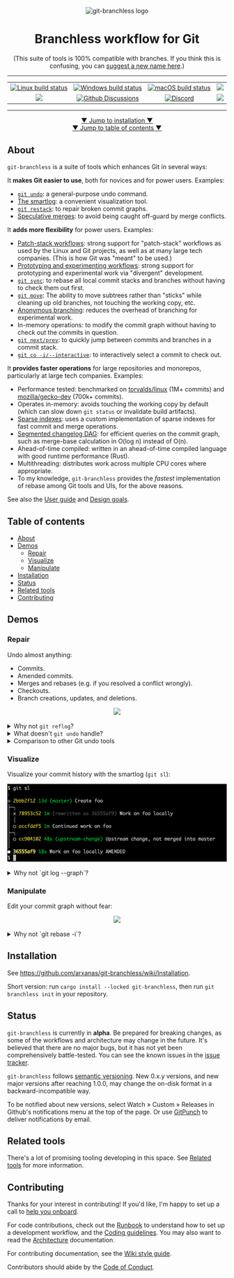 <p align="center"><img width="147" height="147" src="https://user-images.githubusercontent.com/454057/144287756-8570ba1b-b9f1-46de-9236-ca17db246856.png" alt="git-branchless logo" /></p>

<h1 align="center">Branchless workflow for Git</h1>
<p align="center">(This suite of tools is 100% compatible with branches. If you think this is confusing, you can <a href="https://github.com/arxanas/git-branchless/discussions/284">suggest a new name here</a>.)</p>

<hr />

<table align="center">
  <tbody>
    <tr>
      <td align="center"><a href="https://github.com/arxanas/git-branchless/actions/workflows/linux.yml"><img alt="Linux build status" src="https://github.com/arxanas/git-branchless/actions/workflows/linux.yml/badge.svg" /></a></td>
      <td align="center"><a href="https://github.com/arxanas/git-branchless/actions/workflows/windows.yml"><img alt="Windows build status" src="https://github.com/arxanas/git-branchless/actions/workflows/windows.yml/badge.svg" /></a></td>
      <td align="center"><a href="https://github.com/arxanas/git-branchless/actions/workflows/macos.yml"><img alt="macOS build status" src="https://github.com/arxanas/git-branchless/actions/workflows/macos.yml/badge.svg" /></a></td>
      <td align="center"><a alt="Nix on Linus build status" href="https://github.com/arxanas/git-branchless/actions/workflows/nix-linux.yml"><img src="https://github.com/arxanas/git-branchless/actions/workflows/nix-linux.yml/badge.svg" /></a></td>
    </tr>
    <tr>
      <td align="center"><a alt="Package version" href="https://crates.io/crates/git-branchless"><img src="https://img.shields.io/crates/v/git-branchless" /></a></td>
      <td align="center"><a href="https://github.com/arxanas/git-branchless/discussions"><img alt="Github Discussions" src="https://img.shields.io/github/discussions/arxanas/git-branchless" /></a></td>
      <td align="center"><a href="https://discord.gg/caYQBJ82A4"><img alt="Discord" src="https://img.shields.io/discord/915309546984050709" /></a></td>
      <td align="center"><a href="https://gitpod.io/#https://github.com/arxanas/git-branchless/"><img height="20" src="https://gitpod.io/button/open-in-gitpod.svg" /></a></td>
    </tr>
  </tbody>
</table>

<hr />

<p align="center">
<a href="#installation">▼ Jump to installation ▼</a><br />
<a href="#table-of-contents">▼ Jump to table of contents ▼</a>
</p>

## About

`git-branchless` is a suite of tools which enhances Git in several ways:

It **makes Git easier to use**, both for novices and for power users. Examples:

  - [`git undo`](https://github.com/arxanas/git-branchless/wiki/Command:-git-undo): a general-purpose undo command.
  - [The smartlog](https://github.com/arxanas/git-branchless/wiki/Command:-git-smartlog): a convenient visualization tool.
  - [`git restack`](https://github.com/arxanas/git-branchless/wiki/Command:-git-restack): to repair broken commit graphs.
  - [Speculative merges](https://github.com/arxanas/git-branchless/wiki/Concepts#speculative-merges): to avoid being caught off-guard by merge conflicts.

It **adds more flexibility** for power users. Examples:

  - [Patch-stack workflows](https://jg.gg/2018/09/29/stacked-diffs-versus-pull-requests/): strong support for "patch-stack" workflows as used by the Linux and Git projects, as well as at many large tech companies. (This is how Git was "meant" to be used.)
  - [Prototyping and experimenting workflows](https://github.com/arxanas/git-branchless/wiki/Workflow:-divergent-development): strong support for prototyping and experimental work via "divergent" development.
  - [`git sync`](https://github.com/arxanas/git-branchless/wiki/Command:-git-sync): to rebase all local commit stacks and branches without having to check them out first.
  - [`git move`](https://github.com/arxanas/git-branchless/wiki/Command:-git-move): The ability to move subtrees rather than "sticks" while cleaning up old branches, not touching the working copy, etc.
  - [Anonymous branching](https://github.com/arxanas/git-branchless/wiki/Concepts#anonymous-branching): reduces the overhead of branching for experimental work.
  - In-memory operations: to modify the commit graph without having to check out the commits in question.
  - [`git next/prev`](https://github.com/arxanas/git-branchless/wiki/Command:-git-next,-git-prev): to quickly jump between commits and branches in a commit stack.
  - [`git co -i/--interactive`](https://github.com/arxanas/git-branchless/wiki/Command:-git-co): to interactively select a commit to check out.

It **provides faster operations** for large repositories and monorepos, particularly at large tech companies. Examples:
  - Performance tested: benchmarked on [torvalds/linux](https://github.com/torvalds/linux) (1M+ commits) and [mozilla/gecko-dev](https://github.com/mozilla/gecko-dev) (700k+ commits).
  - Operates in-memory: avoids touching the working copy by default (which can slow down `git status` or invalidate build artifacts).
  - [Sparse indexes](https://github.blog/2021-11-10-make-your-monorepo-feel-small-with-gits-sparse-index/): uses a custom implementation of sparse indexes for fast commit and merge operations.
  - [Segmented changelog DAG](https://github.com/quark-zju/gitrevset/issues/1): for efficient queries on the commit graph, such as merge-base calculation in O(log n) instead of O(n).
  - Ahead-of-time compiled: written in an ahead-of-time compiled language with good runtime performance (Rust).
  - Multithreading: distributes work across multiple CPU cores where appropriate.
  - To my knowledge, `git-branchless` provides the *fastest* implementation of rebase among Git tools and UIs, for the above reasons.

See also the [User guide](https://github.com/arxanas/git-branchless/wiki) and [Design goals](https://github.com/arxanas/git-branchless/wiki/Design-goals).

## Table of contents

- [About](#about)
- [Demos](#demos)
  - [Repair](#repair)
  - [Visualize](#visualize)
  - [Manipulate](#manipulate)
- [Installation](#installation)
- [Status](#status)
- [Related tools](https://github.com/arxanas/git-branchless/wiki/Related-tools)
- [Contributing](#contributing)

## Demos
### Repair

Undo almost anything:

- Commits.
- Amended commits.
- Merges and rebases (e.g. if you resolved a conflict wrongly).
- Checkouts.
- Branch creations, updates, and deletions.

<p align="center">
<a href="https://asciinema.org/a/2hRDqRZKyppzmDL3Dz8zRleNd" target="_blank"><img src="https://asciinema.org/a/2hRDqRZKyppzmDL3Dz8zRleNd.svg" /></a>
</p>

<details>
<summary>Why not <code>git reflog</code>?</summary>

`git reflog` is a tool to view the previous position of a single reference (like `HEAD`), which can be used to undo operations. But since it only tracks the position of a single reference, complicated operations like rebases can be tedious to reverse-engineer. `git undo` operates at a higher level of abstraction: the entire state of your repository.

`git reflog` also fundamentally can't be used to undo some rare operations, such as certain branch creations, updates, and deletions. [See the architecture document](https://github.com/arxanas/git-branchless/wiki/Architecture#comparison-with-the-reflog) for more details.

</details>

<details>
<summary>What doesn't <code>git undo</code> handle?</summary>

`git undo` relies on features in recent versions of Git to work properly. See the [compatibility chart](https://github.com/arxanas/git-branchless/wiki/Installation#compatibility).

Currently, `git undo` can't undo the following. You can find the design document to handle some of these cases in [issue #10](https://github.com/arxanas/git-branchless/issues/10).

- "Uncommitting" a commit by undoing the commit and restoring its changes to the working copy.
  - In stock Git, this can be accomplished with `git reset HEAD^`.
  - This scenario would be better implemented with a custom `git uncommit` command instead. See [issue #3](https://github.com/arxanas/git-branchless/issues/3).
- Undoing the staging or unstaging of files. This is tracked by issue #10 above.
- Undoing back into the _middle_ of a conflict, such that `git status` shows a message like `path/to/file (both modified)`, so that you can resolve that specific conflict differently. This is tracked by issue #10 above.

Fundamentally, `git undo` is not intended to handle changes to untracked files.

</details>

<details>
<summary>Comparison to other Git undo tools</summary>

- [`gitjk`](https://github.com/mapmeld/gitjk): Requires a shell alias. Only undoes most recent command. Only handles some Git operations (e.g. doesn't handle rebases).
- [`git-extras/git-undo`](https://github.com/tj/git-extras/blob/master/man/git-undo.md): Only undoes commits at current `HEAD`.
- [`git-annex undo`](https://git-annex.branchable.com/git-annex-undo/): Only undoes the most recent change to a given file or directory.
- [`thefuck`](https://github.com/nvbn/thefuck): Only undoes historical shell commands. Only handles some Git operations (e.g. doesn't handle rebases).

</details>

### Visualize

Visualize your commit history with the smartlog (`git sl`):

<p align="center">
<img src="media/git-sl.png" /></a>
</p>

<details>
<summary>Why not `git log --graph`?</summary>

`git log --graph` only shows commits which have branches attached with them. If you prefer to work without branches, then `git log --graph` won't work for you.

To support users who rewrite their commit graph extensively, `git sl` also points out commits which have been abandoned and need to be repaired (descendants of commits marked with `rewritten as abcd1234`). They can be automatically fixed up with `git restack`, or manually handled.

</details>

### Manipulate

Edit your commit graph without fear:

<p align="center">
<a href="https://asciinema.org/a/3UVPMf0IpJaGdP6Kd6Zum4cq8" target="_blank"><img src="https://asciinema.org/a/3UVPMf0IpJaGdP6Kd6Zum4cq8.svg" /></a>
</p>

<details>
<summary>Why not `git rebase -i`?</summary>

Interactive rebasing with `git rebase -i` is fully supported, but it has a couple of shortcomings:

- `git rebase -i` can only repair linear series of commits, not trees. If you modify a commit with multiple children, then you have to be sure to rebase all of the other children commits appropriately.
- You have to commit to a plan of action before starting the rebase. For some use-cases, it can be easier to operate on individual commits at a time, rather than an entire series of commits all at once.

When you use `git rebase -i` with `git-branchless`, you will be prompted to repair your commit graph if you abandon any commits.

</details>

## Installation

See https://github.com/arxanas/git-branchless/wiki/Installation.

Short version: run `cargo install --locked git-branchless`, then run `git branchless init` in your repository.

## Status

`git-branchless` is currently in **alpha**. Be prepared for breaking changes, as some of the workflows and architecture may change in the future. It's believed that there are no major bugs, but it has not yet been comprehensively battle-tested. You can see the known issues in the [issue tracker](https://github.com/arxanas/git-branchless/issues/1).

`git-branchless` follows [semantic versioning](https://semver.org/). New 0.x.y versions, and new major versions after reaching 1.0.0, may change the on-disk format in a backward-incompatible way.

To be notified about new versions, select Watch » Custom » Releases in Github's notifications menu at the top of the page. Or use [GitPunch](https://gitpunch.com/) to deliver notifications by email.

## Related tools

There's a lot of promising tooling developing in this space. See [Related tools](https://github.com/arxanas/git-branchless/wiki/Related-tools) for more information.

## Contributing

Thanks for your interest in contributing! If you'd like, I'm happy to set up a call to [help you onboard](https://github.com/arxanas/git-branchless/wiki/Onboarding).

For code contributions, check out the [Runbook](https://github.com/arxanas/git-branchless/wiki/Runbook) to understand how to set up a development workflow, and the [Coding guidelines](https://github.com/arxanas/git-branchless/wiki/Coding). You may also want to read the [Architecture](https://github.com/arxanas/git-branchless/wiki/Architecture) documentation.

For contributing documentation, see the [Wiki style guide](https://github.com/arxanas/git-branchless/wiki/Wiki-style-guide).

Contributors should abide by the [Code of Conduct](https://github.com/arxanas/git-branchless/blob/master/CODE_OF_CONDUCT.md).
